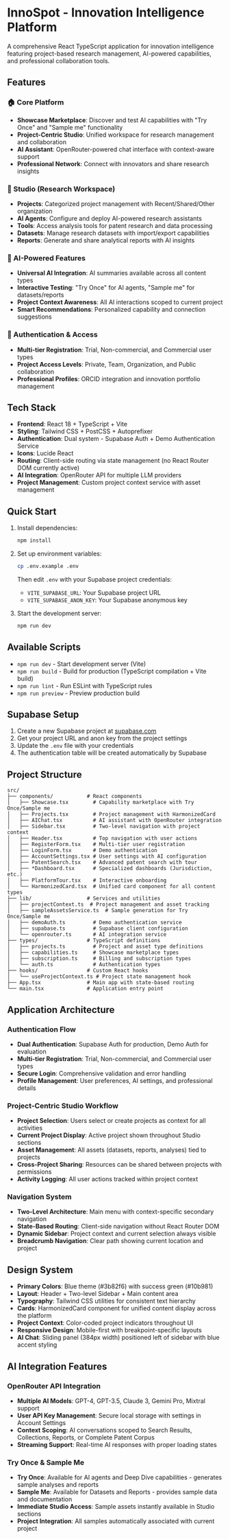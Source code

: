 # InnoSpot - Innovation Intelligence Platform

A comprehensive React TypeScript application for innovation intelligence featuring project-based research management, AI-powered capabilities, and professional collaboration tools.

## Features

### 🏠 Core Platform
- **Showcase Marketplace**: Discover and test AI capabilities with "Try Once" and "Sample me" functionality
- **Project-Centric Studio**: Unified workspace for research management and collaboration
- **AI Assistant**: OpenRouter-powered chat interface with context-aware support
- **Professional Network**: Connect with innovators and share research insights

### 🏢 Studio (Research Workspace)
- **Projects**: Categorized project management with Recent/Shared/Other organization
- **AI Agents**: Configure and deploy AI-powered research assistants
- **Tools**: Access analysis tools for patent research and data processing
- **Datasets**: Manage research datasets with import/export capabilities
- **Reports**: Generate and share analytical reports with AI insights

### 🤖 AI-Powered Features
- **Universal AI Integration**: AI summaries available across all content types
- **Interactive Testing**: "Try Once" for AI agents, "Sample me" for datasets/reports
- **Project Context Awareness**: All AI interactions scoped to current project
- **Smart Recommendations**: Personalized capability and connection suggestions

### 🔐 Authentication & Access
- **Multi-tier Registration**: Trial, Non-commercial, and Commercial user types
- **Project Access Levels**: Private, Team, Organization, and Public collaboration
- **Professional Profiles**: ORCID integration and innovation portfolio management

## Tech Stack

- **Frontend**: React 18 + TypeScript + Vite
- **Styling**: Tailwind CSS + PostCSS + Autoprefixer
- **Authentication**: Dual system - Supabase Auth + Demo Authentication Service
- **Icons**: Lucide React
- **Routing**: Client-side routing via state management (no React Router DOM currently active)
- **AI Integration**: OpenRouter API for multiple LLM providers
- **Project Management**: Custom project context service with asset management

## Quick Start

1. Install dependencies:
   ```bash
   npm install
   ```

2. Set up environment variables:
   ```bash
   cp .env.example .env
   ```
   Then edit `.env` with your Supabase project credentials:
   - `VITE_SUPABASE_URL`: Your Supabase project URL
   - `VITE_SUPABASE_ANON_KEY`: Your Supabase anonymous key

3. Start the development server:
   ```bash
   npm run dev
   ```

## Available Scripts

- `npm run dev` - Start development server (Vite)
- `npm run build` - Build for production (TypeScript compilation + Vite build)
- `npm run lint` - Run ESLint with TypeScript rules
- `npm run preview` - Preview production build

## Supabase Setup

1. Create a new Supabase project at [supabase.com](https://supabase.com)
2. Get your project URL and anon key from the project settings
3. Update the `.env` file with your credentials
4. The authentication table will be created automatically by Supabase

## Project Structure

```
src/
├── components/           # React components
│   ├── Showcase.tsx        # Capability marketplace with Try Once/Sample me
│   ├── Projects.tsx        # Project management with HarmonizedCard
│   ├── AIChat.tsx          # AI assistant with OpenRouter integration  
│   ├── Sidebar.tsx         # Two-level navigation with project context
│   ├── Header.tsx          # Top navigation with user actions
│   ├── RegisterForm.tsx    # Multi-tier user registration
│   ├── LoginForm.tsx       # Demo authentication
│   ├── AccountSettings.tsx # User settings with AI configuration
│   ├── PatentSearch.tsx    # Advanced patent search with tour
│   ├── *Dashboard.tsx      # Specialized dashboards (Jurisdiction, etc.)
│   ├── PlatformTour.tsx    # Interactive onboarding
│   └── HarmonizedCard.tsx  # Unified card component for all content types
├── lib/                  # Services and utilities
│   ├── projectContext.ts  # Project management and asset tracking
│   ├── sampleAssetsService.ts  # Sample generation for Try Once/Sample me
│   ├── demoAuth.ts         # Demo authentication service
│   ├── supabase.ts         # Supabase client configuration
│   └── openrouter.ts       # AI integration service
├── types/                # TypeScript definitions
│   ├── projects.ts         # Project and asset type definitions
│   ├── capabilities.ts     # Showcase marketplace types
│   ├── subscription.ts     # Billing and subscription types
│   └── auth.ts             # Authentication types
├── hooks/                # Custom React hooks
│   └── useProjectContext.ts # Project state management hook
├── App.tsx               # Main app with state-based routing
└── main.tsx              # Application entry point
```

## Application Architecture

### Authentication Flow
- **Dual Authentication**: Supabase Auth for production, Demo Auth for evaluation
- **Multi-tier Registration**: Trial, Non-commercial, and Commercial user types
- **Secure Login**: Comprehensive validation and error handling
- **Profile Management**: User preferences, AI settings, and professional details

### Project-Centric Studio Workflow
- **Project Selection**: Users select or create projects as context for all activities
- **Current Project Display**: Active project shown throughout Studio sections
- **Asset Management**: All assets (datasets, reports, analyses) tied to projects
- **Cross-Project Sharing**: Resources can be shared between projects with permissions
- **Activity Logging**: All user actions tracked within project context

### Navigation System
- **Two-Level Architecture**: Main menu with context-specific secondary navigation
- **State-Based Routing**: Client-side navigation without React Router DOM
- **Dynamic Sidebar**: Project context and current selection always visible
- **Breadcrumb Navigation**: Clear path showing current location and project

## Design System

- **Primary Colors**: Blue theme (#3b82f6) with success green (#10b981)  
- **Layout**: Header + Two-level Sidebar + Main content area
- **Typography**: Tailwind CSS utilities for consistent text hierarchy
- **Cards**: HarmonizedCard component for unified content display across the platform
- **Project Context**: Color-coded project indicators throughout UI
- **Responsive Design**: Mobile-first with breakpoint-specific layouts
- **AI Chat**: Sliding panel (384px width) positioned left of sidebar with blue accent styling

## AI Integration Features

### OpenRouter API Integration
- **Multiple AI Models**: GPT-4, GPT-3.5, Claude 3, Gemini Pro, Mixtral support
- **User API Key Management**: Secure local storage with settings in Account Settings
- **Context Scoping**: AI conversations scoped to Search Results, Collections, Reports, or Complete Patent Corpus
- **Streaming Support**: Real-time AI responses with proper loading states

### Try Once & Sample Me
- **Try Once**: Available for AI agents and Deep Dive capabilities - generates sample analyses and reports
- **Sample Me**: Available for Datasets and Reports - provides sample data and documentation  
- **Immediate Studio Access**: Sample assets instantly available in Studio sections
- **Project Integration**: All samples automatically associated with current project